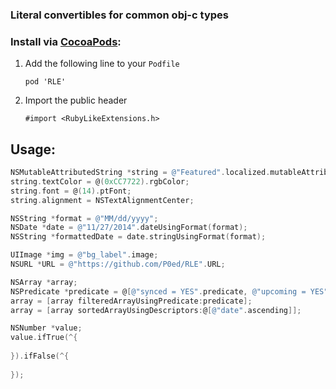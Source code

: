 ### Literal convertibles for common obj-c types

### Install via [CocoaPods](http://cocoapods.org/):
1. Add the following line to your `Podfile`
	```
	pod 'RLE'
	```
2. Import the public header
	```
	#import <RubyLikeExtensions.h>
	```

## Usage:


```Objective-C
NSMutableAttributedString *string = @"Featured".localized.mutableAttributedString;
string.textColor = @(0xCC7722).rgbColor;
string.font = @(14).ptFont;
string.alignment = NSTextAlignmentCenter;

NSString *format = @"MM/dd/yyyy";
NSDate *date = @"11/27/2014".dateUsingFormat(format);
NSString *formattedDate = date.stringUsingFormat(format);

UIImage *img = @"bg_label".image;
NSURL *URL = @"https://github.com/P0ed/RLE".URL;

NSArray *array;
NSPredicate *predicate = @[@"synced = YES".predicate, @"upcoming = YES".predicate].orPredicate;
array = [array filteredArrayUsingPredicate:predicate];
array = [array sortedArrayUsingDescriptors:@[@"date".ascending]];

NSNumber *value;
value.ifTrue(^{
	
}).ifFalse(^{
	
});
```
